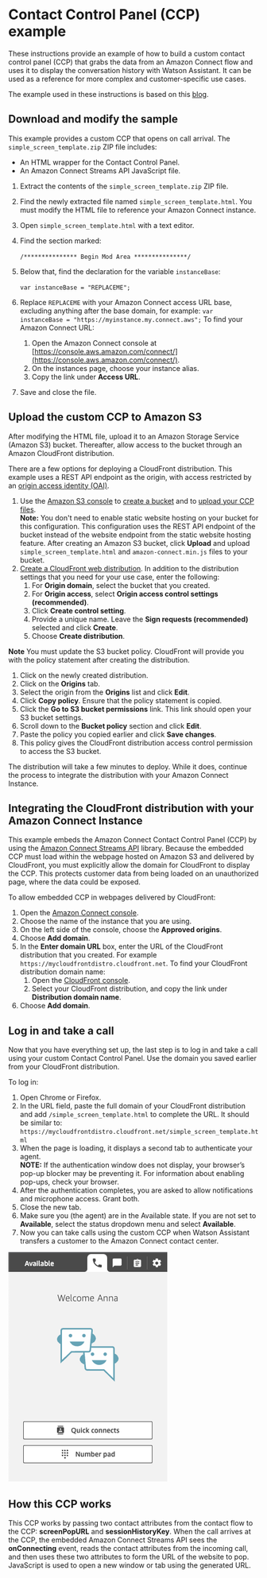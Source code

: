 

# Contact Control Panel (CCP) example

These instructions provide an example of how to build a custom contact control panel (CCP) that grabs the data from an Amazon Connect flow and uses it to display the conversation history with Watson Assistant. It can be used as a reference for more complex and customer-specific use cases.

The example used in these instructions is based on this [blog](https://aws.amazon.com/blogs/contact-center/perform-an-external-screen-pop-with-amazon-connect/). 

## Download and modify the sample

This example provides a custom CCP that opens on call arrival. The `simple_screen_template.zip` ZIP file includes:

-   An HTML wrapper for the Contact Control Panel.
-   An Amazon Connect Streams API JavaScript file.


1.  Extract the contents of the `simple_screen_template.zip` ZIP file.
1.  Find the newly extracted file named `simple_screen_template.html`. You must modify the HTML file to reference your Amazon Connect instance.
1.  Open `simple_screen_template.html` with a text editor.
1.  Find the section marked:  
    
    ```/*************** Begin Mod Area ***************/```
    
1.  Below that, find the declaration for the variable `instanceBase`:  
	 
	 ```var instanceBase = "REPLACEME";```
	 
1.  Replace `REPLACEME` with your Amazon Connect access URL base, excluding anything after the base domain, for example:  `var instanceBase = "https://myinstance.my.connect.aws";`
	To find your Amazon Connect URL:
	1.  Open the Amazon Connect console at  [https://console.aws.amazon.com/connect/](https://console.aws.amazon.com/connect/).
	2. On the instances page, choose your instance alias.
	3. Copy the link under **Access URL**.
    
1. Save and close the file. 


## Upload the custom CCP to Amazon S3

After modifying the HTML file, upload it to an Amazon Storage Service (Amazon S3) bucket. Thereafter, allow access to the bucket through an Amazon CloudFront distribution. 

There are a few options for deploying a CloudFront distribution. This example uses a REST API endpoint as the origin, with access restricted by an  [origin access identity (OAI)](https://docs.aws.amazon.com/AmazonCloudFront/latest/DeveloperGuide/private-content-restricting-access-to-s3.html).

1.  Use the  [Amazon S3 console](https://s3.console.aws.amazon.com/s3/)  to  [create a bucket](https://docs.aws.amazon.com/AmazonS3/latest/user-guide/create-bucket.html)  and to  [upload your CCP files](https://docs.aws.amazon.com/AmazonS3/latest/user-guide/upload-objects.html).  
    **Note:**  You don't need to enable static website hosting on your bucket for this configuration. This configuration uses the REST API endpoint of the bucket instead of the website endpoint from the static website hosting feature.
	    After creating an Amazon S3 bucket, click **Upload** and upload `simple_screen_template.html` and `amazon-connect.min.js` files to your bucket. 
1.  [Create a CloudFront web distribution](https://docs.aws.amazon.com/AmazonCloudFront/latest/DeveloperGuide/distribution-web-creating-console.html). In addition to the distribution settings that you need for your use case, enter the following:  
	1. For  **Origin domain**, select the bucket that you created.  
    1. For  **Origin access**, select  **Origin access control settings (recommended)**.  
    1. Click  **Create control setting**.  
    1. Provide a unique name. Leave the **Sign requests (recommended)** selected and click **Create**.
	1. Choose  **Create distribution**.

**Note** You must update the S3 bucket policy. CloudFront will provide you with the policy statement after creating the distribution.

1. Click on the newly created distribution. 
1. Click on the **Origins** tab.
1. Select the origin from the **Origins** list and click **Edit**. 
1. Click **Copy policy**.  Ensure that the policy statement is copied.
1. Click the **Go to S3 bucket permissions** link. This link should open your S3 bucket settings.
1. Scroll down to the **Bucket policy** section and click **Edit**.
1. Paste the policy you copied earlier and click **Save changes**.
1. This policy gives the CloudFront distribution access control permission to access the S3 bucket.

The distribution will take a few minutes to deploy. While it does, continue the process to integrate the distribution with your Amazon Connect Instance.

## Integrating the CloudFront distribution with your Amazon Connect Instance

This example embeds the Amazon Connect Contact Control Panel (CCP) by using the  [Amazon Connect Streams API](https://github.com/aws/amazon-connect-streams)  library. Because the embedded CCP must load within the webpage hosted on Amazon S3 and delivered by CloudFront, you must explicitly allow the domain for CloudFront to display the CCP. This protects customer data from being loaded on an unauthorized page, where the data could be exposed.

To allow embedded CCP in webpages delivered by CloudFront:

1.  Open the  [Amazon Connect console](https://console.aws.amazon.com/connect/).
1.  Choose the name of the instance that you are using.
1.  On the left side of the console, choose the  **Approved origins**.
1.  Choose  **Add domain**.
1.  In the  **Enter domain URL**  box, enter the URL of the CloudFront distribution that you created. For example `https://mycloudfrontdistro.cloudfront.net`.
	To find your CloudFront distribution domain name:
	1. Open the  [CloudFront console](https://console.aws.amazon.com/cloudfront/v3/home).
	2. Select your CloudFront distribution, and copy the link under **Distribution domain name**. 
1.  Choose  **Add domain**.


## Log in and take a call

Now that you have everything set up, the last step is to log in and take a call using your custom Contact Control Panel. Use the domain you saved earlier from your CloudFront distribution.

To log in:

1.  Open Chrome or Firefox.
1.  In the URL field, paste the full domain of your CloudFront distribution and add  `/simple_screen_template.html`  to complete the URL. It should be similar to:  
    `https://mycloudfrontdistro.cloudfront.net/simple_screen_template.html`
1.  When the page is loading, it displays a second tab to authenticate your agent.  
    **NOTE:**  If the authentication window does not display, your browser’s pop-up blocker may be preventing it. For information about enabling pop-ups, check your browser.
1.  After the authentication completes, you are asked to allow notifications and microphone access. Grant both.
1.  Close the new tab.
1.  Make sure you (the agent) are in the Available state. If you are not set to **Available**, select the status dropdown menu and select **Available**.
1. Now you can take calls using the custom CCP when Watson Assistant transfers a customer to the Amazon Connect contact center.


![Contact Control Panel](images/ccp.png)


## How this CCP works

This CCP works by passing two contact attributes from the contact flow to the CCP: **screenPopURL** and **sessionHistoryKey**. When the call arrives at the CCP, the embedded Amazon Connect Streams API sees the **onConnecting** event, reads the contact attributes from the incoming call, and then uses these two attributes to form the URL of the website to pop. JavaScript is used to open a new window or tab using the generated URL.

